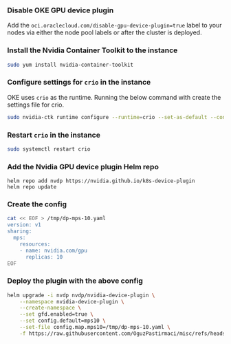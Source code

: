 
### Disable OKE GPU device plugin
Add the `oci.oraclecloud.com/disable-gpu-device-plugin=true` label to your nodes via either the node pool labels or after the cluster is deployed.

### Install the Nvidia Container Toolkit to the instance
```sh
sudo yum install nvidia-container-toolkit
```

### Configure settings for `crio` in the instance
OKE uses `crio` as the runtime. Running the below command with create the settings file for crio.

```sh
sudo nvidia-ctk runtime configure --runtime=crio --set-as-default --config=/etc/crio/crio.conf.d/99-nvidia.conf
```

### Restart `crio` in the instance
```sh
sudo systemctl restart crio
```

### Add the Nvidia GPU device plugin Helm repo
```
helm repo add nvdp https://nvidia.github.io/k8s-device-plugin
helm repo update
```

### Create the config
```sh
cat << EOF > /tmp/dp-mps-10.yaml
version: v1
sharing:
  mps:
    resources:
    - name: nvidia.com/gpu
      replicas: 10
EOF
```

### Deploy the plugin with the above config
```sh
helm upgrade -i nvdp nvdp/nvidia-device-plugin \
    --namespace nvidia-device-plugin \
    --create-namespace \
    --set gfd.enabled=true \
    --set config.default=mps10 \
    --set-file config.map.mps10=/tmp/dp-mps-10.yaml \
    -f https://raw.githubusercontent.com/OguzPastirmaci/misc/refs/heads/master/oke-mps/ol/values.yaml
```
